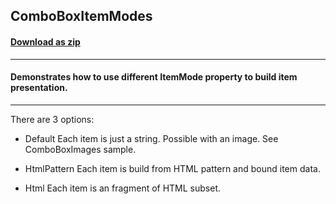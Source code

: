 ## ComboBoxItemModes
#### [Download as zip](https://minhaskamal.github.io/DownGit/#/home?url=https://github.com/GrapeCity/ComponentOne-WinForms-Samples/tree/master/NetFramework\Input\CS\ComboBoxItemModes)
____
#### Demonstrates how to use different ItemMode property to build item presentation.
____
There are 3 options: 

- Default Each item is just a string. Possible with an image. See ComboBoxImages sample. 

- HtmlPattern Each item is build from HTML pattern and bound item data. 

- Html Each item is an fragment of HTML subset. 

